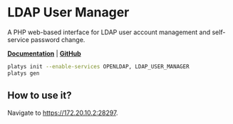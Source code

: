 # LDAP User Manager

A PHP web-based interface for LDAP user account management and self-service password change. 

 **[Documentation](https://github.com/wheelybird/ldap-user-manager)** | **[GitHub](https://github.com/wheelybird/ldap-user-manager)**

```bash
platys init --enable-services OPENLDAP, LDAP_USER_MANAGER
platys gen
```

## How to use it?

Navigate to <https://172.20.10.2:28297>.

